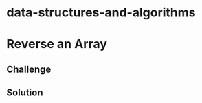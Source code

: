 # data-structures-and-algorithms

# Reverse an Array
<!-- Short summary or background information -->

## Challenge
<!-- Description of the challenge -->

## Solution
<!-- Embedded whiteboard image -->